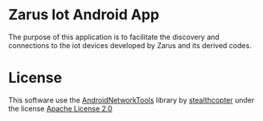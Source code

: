 # Zarus Iot Android App

The purpose of this application is to facilitate the discovery and connections to the iot devices developed by Zarus and its derived codes.

# License
This software use the [AndroidNetworkTools](https://github.com/stealthcopter/AndroidNetworkTools) library by [stealthcopter](https://github.com/stealthcopter) under the license [Apache License 2.0](https://www.apache.org/licenses/LICENSE-2.0)
